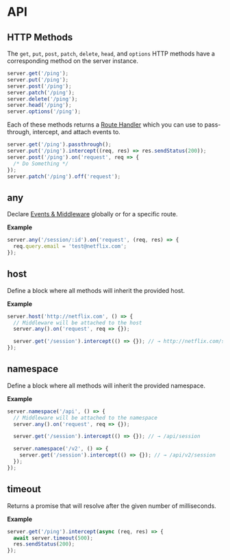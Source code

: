 # API

## HTTP Methods

The `get`, `put`, `post`, `patch`, `delete`, `head`, and `options` HTTP methods
have a corresponding method on the server instance.

```js
server.get('/ping');
server.put('/ping');
server.post('/ping');
server.patch('/ping');
server.delete('/ping');
server.head('/ping');
server.options('/ping');
```

Each of these methods returns a [Route Handler](route-handler.md) which
you can use to pass-through, intercept, and attach events to.

```js
server.get('/ping').passthrough();
server.put('/ping').intercept((req, res) => res.sendStatus(200));
server.post('/ping').on('request', req => {
  /* Do Something */
});
server.patch('/ping').off('request');
```

## any

Declare [Events & Middleware](events-and-middleware.md#middleware) globally
or for a specific route.

**Example**

```js
server.any('/session/:id').on('request', (req, res) => {
  req.query.email = 'test@netflix.com';
});
```

## host

Define a block where all methods will inherit the provided host.

**Example**

```js
server.host('http://netflix.com', () => {
  // Middleware will be attached to the host
  server.any().on('request', req => {});

  server.get('/session').intercept(() => {}); // → http://netflix.com/session
});
```

## namespace

Define a block where all methods will inherit the provided namespace.

**Example**

```js
server.namespace('/api', () => {
  // Middleware will be attached to the namespace
  server.any().on('request', req => {});

  server.get('/session').intercept(() => {}); // → /api/session

  server.namespace('/v2', () => {
    server.get('/session').intercept(() => {}); // → /api/v2/session
  });
});
```

## timeout

Returns a promise that will resolve after the given number of milliseconds.

**Example**

```js
server.get('/ping').intercept(async (req, res) => {
  await server.timeout(500);
  res.sendStatus(200);
});
```
